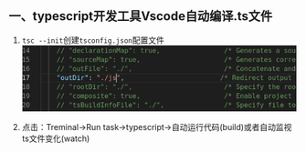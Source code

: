 ## 一、typescript开发工具Vscode自动编译.ts文件
1. `tsc --init`创建`tsconfig.json`配置文件
![tsconfig-outdir.png](./img/tsconfig-outdir.png)

2. 点击：Treminal->Run task->typescript->自动运行代码(build)或者自动监视ts文件变化(watch)